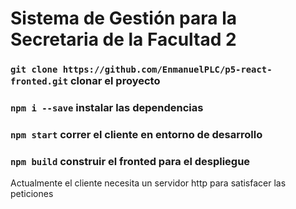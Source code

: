 # Sistema de Gestión para la Secretaria de la Facultad 2

### `git clone https://github.com/EnmanuelPLC/p5-react-fronted.git` clonar el proyecto

### `npm i --save` instalar las dependencias

### `npm start` correr el cliente en entorno de desarrollo

### `npm build` construir el fronted para el despliegue

Actualmente el cliente necesita un servidor http para satisfacer las peticiones
